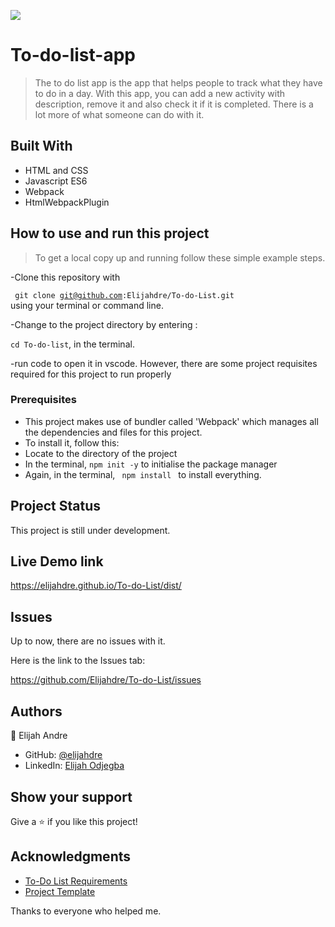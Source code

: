 
![](https://img.shields.io/badge/Microverse-blueviolet)

# To-do-list-app

> The to do list app is the app that helps people to track what they have to do in a day. With this app,
  you can add a new activity with description, remove it and also check it if it is completed.
  There is a lot more of what someone can do with it.


## Built With

- HTML and CSS 
- Javascript ES6
- Webpack
- HtmlWebpackPlugin

## How to use and run this project
>To get a local copy up and running follow these simple example steps.

-Clone this repository with

<code> git clone git@github.com:Elijahdre/To-do-List.git </code>
using your terminal or command line.

-Change to the project directory by entering :

<code>cd To-do-list</code>, in the terminal.

-run code to open it in vscode.
However, there are some project requisites required for this project to run properly 
### Prerequisites
- This project makes use of bundler called 'Webpack' which manages all the dependencies and files for this project.
- To install it, follow this:
- Locate to the directory of the project
- In the terminal, <code>npm init -y</code> to initialise the package manager
- Again, in the terminal, <code> npm install </code> to install everything.


## Project Status
This project is still under development.


## Live Demo link

 https://elijahdre.github.io/To-do-List/dist/

## Issues

Up to now, there are no issues with it.

Here is the link to the Issues tab:

https://github.com/Elijahdre/To-do-List/issues

## Authors

👤 Elijah Andre

- GitHub: [@elijahdre](https://github.com/Elijahdre)
- LinkedIn: [Elijah Odjegba](https://www.linkedin.com/in/elijah-odjegba-862708179/)

## Show your support

Give a ⭐️ if you like this project!

## Acknowledgments
- [To-Do List Requirements](https://github.com/microverseinc/curriculum-javascript/blob/main/todo-list/sneak_peek.md)
- [Project Template](https://web.archive.org/web/20180320194056/http://www.getminimalist.com:80/)

Thanks to everyone who helped me.
